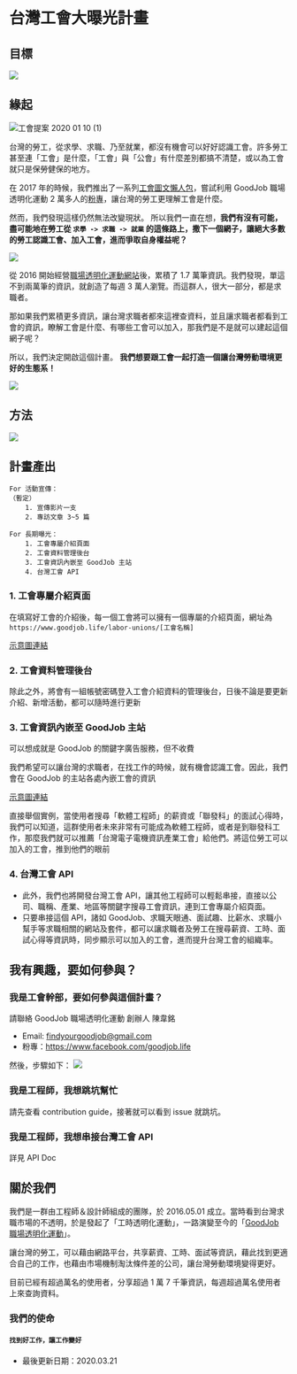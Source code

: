 

# 台灣工會大曝光計畫

## 目標
![](https://i.imgur.com/MICiWW1.png)

## 緣起
![工會提案 2020 01 10 (1)](https://user-images.githubusercontent.com/3805975/72199199-b9b8c980-3473-11ea-97bb-02e7897799d9.png)

台灣的勞工，從求學、求職、乃至就業，都沒有機會可以好好認識工會。許多勞工甚至連「工會」是什麼，「工會」與「公會」有什麼差別都搞不清楚，或以為工會就只是保勞健保的地方。

在 2017 年的時候，我們推出了一系列[工會圖文懶人包](https://www.goodjob.life/labor-rights/1MXi9TsiKwSK2seOg6cqIs)，嘗試利用 GoodJob 職場透明化運動 2 萬多人的[粉專](https://www.facebook.com/goodjob.life/)，讓台灣的勞工更理解工會是什麼。

然而，我們發現這樣仍然無法改變現狀。
所以我們一直在想，**我們有沒有可能，盡可能地在勞工從 `求學 -> 求職 -> 就業` 的這條路上，撒下一個網子，讓絕大多數的勞工認識工會、加入工會，進而爭取自身權益呢？**

![](https://i.imgur.com/uGKfnLS.png)


從 2016 開始經營[職場透明化運動網站](https://www.goodjob.life)後，累積了 1.7 萬筆資訊。我們發現，單這不到兩萬筆的資訊，就創造了每週 3 萬人瀏覽。而這群人，很大一部分，都是求職者。

那如果我們累積更多資訊，讓台灣求職者都來這裡查資料，並且讓求職者都看到工會的資訊，瞭解工會是什麼、有哪些工會可以加入，那我們是不是就可以建起這個網子呢？

所以，我們決定開啟這個計畫。
**我們想要跟工會一起打造一個讓台灣勞動環境更好的生態系！**

![](https://i.imgur.com/d7J7RZs.png)

## 方法
![](https://i.imgur.com/BYD4KTr.png)


## 計畫產出
```
For 活動宣傳：
（暫定）
    1. 宣傳影片一支
    2. 專訪文章 3~5 篇

For 長期曝光：
    1. 工會專屬介紹頁面
    2. 工會資料管理後台
    3. 工會資訊內嵌至 GoodJob 主站
    4. 台灣工會 API
```

### 1. 工會專屬介紹頁面
在填寫好工會的介紹後，每一個工會將可以擁有一個專屬的介紹頁面，網址為 `https://www.goodjob.life/labor-unions/[工會名稱]`

[示意圖連結](https://user-images.githubusercontent.com/3805975/71576093-59985e00-2b2a-11ea-9f1d-f1e9df9034b9.png)

### 2. 工會資料管理後台
除此之外，將會有一組帳號密碼登入工會介紹資料的管理後台，日後不論是要更新介紹、新增活動，都可以隨時進行更新

### 3. 工會資訊內嵌至 GoodJob 主站
可以想成就是 GoodJob 的關鍵字廣告服務，但不收費

我們希望可以讓台灣的求職者，在找工作的時候，就有機會認識工會。因此，我們會在 GoodJob 的主站各處內嵌工會的資訊


[示意圖連結](https://user-images.githubusercontent.com/3805975/71576239-f529ce80-2b2a-11ea-8e32-83765740d414.png)

直接舉個實例，當使用者搜尋「軟體工程師」的薪資或「聯發科」的面試心得時，我們可以知道，這群使用者未來非常有可能成為軟體工程師，或者是到聯發科工作，那麼我們就可以推薦「台灣電子電機資訊產業工會」給他們。將這位勞工可以加入的工會，推到他們的眼前


### 4. 台灣工會 API
- 此外，我們也將開發台灣工會 API，讓其他工程師可以輕鬆串接，直接以公司、職稱、產業、地區等關鍵字搜尋工會資訊，連到工會專屬介紹頁面。
- 只要串接這個 API，諸如 GoodJob、求職天眼通、面試趣、比薪水、求職小幫手等求職相關的網站及套件，都可以讓求職者及勞工在搜尋薪資、工時、面試心得等資訊時，同步顯示可以加入的工會，進而提升台灣工會的組織率。


## 我有興趣，要如何參與？

### 我是工會幹部，要如何參與這個計畫？

請聯絡 GoodJob 職場透明化運動 創辦人 陳韋銘
- Email: findyourgoodjob@gmail.com
- 粉專：https://www.facebook.com/goodjob.life

然後，步驟如下：
![](https://i.imgur.com/lY01ULk.png)





### 我是工程師，我想跳坑幫忙
請先查看 contribution guide，接著就可以看到 issue 就跳坑。

### 我是工程師，我想串接台灣工會 API 
詳見 API Doc


## 關於我們
我們是一群由工程師＆設計師組成的團隊，於 2016.05.01 成立。當時看到台灣求職市場的不透明，於是發起了「工時透明化運動」，一路演變至今的「[GoodJob 職場透明化運動](https://www.goodjob.life)」。

讓台灣的勞工，可以藉由網路平台，共享薪資、工時、面試等資訊，藉此找到更適合自己的工作，也藉由市場機制淘汰條件差的公司，讓台灣勞動環境變得更好。

目前已經有超過萬名的使用者，分享超過 1 萬 7 千筆資訊，每週超過萬名使用者上來查詢資料。

### 我們的使命
#### `找到好工作，讓工作變好`


- 最後更新日期：2020.03.21
